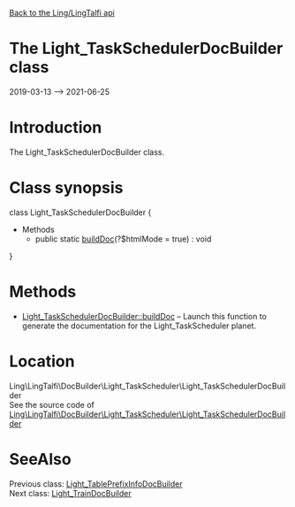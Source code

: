 [Back to the Ling/LingTalfi api](https://github.com/lingtalfi/LingTalfi/blob/master/doc/api/Ling/LingTalfi.md)



The Light_TaskSchedulerDocBuilder class
================
2019-03-13 --> 2021-06-25






Introduction
============

The Light_TaskSchedulerDocBuilder class.



Class synopsis
==============


class <span class="pl-k">Light_TaskSchedulerDocBuilder</span>  {

- Methods
    - public static [buildDoc](https://github.com/lingtalfi/LingTalfi/blob/master/doc/api/Ling/LingTalfi/DocBuilder/Light_TaskScheduler/Light_TaskSchedulerDocBuilder/buildDoc.md)(?$htmlMode = true) : void

}






Methods
==============

- [Light_TaskSchedulerDocBuilder::buildDoc](https://github.com/lingtalfi/LingTalfi/blob/master/doc/api/Ling/LingTalfi/DocBuilder/Light_TaskScheduler/Light_TaskSchedulerDocBuilder/buildDoc.md) &ndash; Launch this function to generate the documentation for the Light_TaskScheduler planet.





Location
=============
Ling\LingTalfi\DocBuilder\Light_TaskScheduler\Light_TaskSchedulerDocBuilder<br>
See the source code of [Ling\LingTalfi\DocBuilder\Light_TaskScheduler\Light_TaskSchedulerDocBuilder](https://github.com/lingtalfi/LingTalfi/blob/master/DocBuilder/Light_TaskScheduler/Light_TaskSchedulerDocBuilder.php)



SeeAlso
==============
Previous class: [Light_TablePrefixInfoDocBuilder](https://github.com/lingtalfi/LingTalfi/blob/master/doc/api/Ling/LingTalfi/DocBuilder/Light_TablePrefixInfo/Light_TablePrefixInfoDocBuilder.md)<br>Next class: [Light_TrainDocBuilder](https://github.com/lingtalfi/LingTalfi/blob/master/doc/api/Ling/LingTalfi/DocBuilder/Light_Train/Light_TrainDocBuilder.md)<br>
